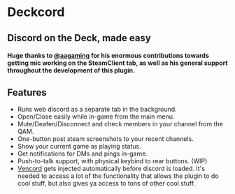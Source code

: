 # Deckcord
## Discord on the Deck, made easy

#### Huge thanks to [@aagaming](https://github.com/AAGaming00) for his enormous contributions towards getting mic working on the SteamClient tab, as well as his general support throughout the development of this plugin.

## Features
- Runs web discord as a separate tab in the background.
- Open/Close easily while in-game from the main menu.
- Mute/Deafen/Disconnect and check members in your channel from the QAM.
- One-button post steam screenshots to your recent channels.
- Show your current game as playing status.
- Get notifications for DMs and pings in-game.
- Push-to-talk support, with physical keybind to rear buttons. (WIP)
- [Vencord](https://vencord.dev/) gets injected automatically before discord is loaded. It's needed to access a lot of the functionality that allows the plugin to do cool stuff, but also gives ya access to tons of other cool stuff.
